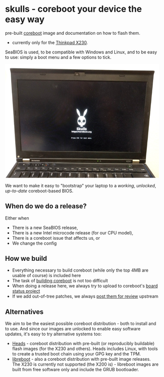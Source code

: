 # skulls - coreboot your device the easy way
pre-built [coreboot](https://www.coreboot.org/) image and documentation on
how to flash them.

* currently only for the [Thinkpad X230](x230/README.md).

SeaBIOS is used, to be compatible with Windows and Linux, and to be easy to use:
simply a boot menu and a few options to tick.

![seabios_bootmenu](x230/front.jpg)

We want to make it easy to "bootstrap" your laptop to a _working_, _unlocked_,
_up-to-date_ coreboot-based BIOS.

## When do we do a release?
Either when
* There is a new SeaBIOS release,
* There is a new Intel microcode release (for our CPU model),
* There is a coreboot issue that affects us, or
* We change the config

## How we build
* Everything necessary to build coreboot (while only the top 4MB are usable of course) is included here
* The task of [building coreboot](https://www.coreboot.org/Build_HOWTO) is not too difficult
* When doing a release here, we always try to upload to coreboot's [board status project](https://www.coreboot.org/Supported_Motherboards)
* If we add out-of-tree patches, we always [post them for review](http://review.coreboot.org/) upstream

## Alternatives
We aim to be the easiest possible coreboot distribution - both
to install and to use. And since our images are unlocked to enable easy
software updates, it's easy to try alternative systems too:

* [Heads](https://github.com/osresearch/heads/releases) - coreboot distribution
with pre-built (or reproducibly buildable) flash images (for the X230 and others). Heads
includes Linux, with tools to create a trusted boot chain using your GPG key
and the TPM.
* [libreboot](https://libreboot.org/) - also a coreboot distribution with pre-built
image releases. The X230 is currently not supported (the X200 is) - libreboot
images are built from free software only and include the GRUB bootloader.
